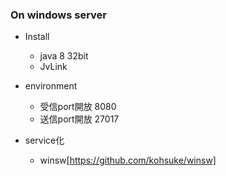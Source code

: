 
### On windows server
 - Install
   - java 8 32bit
   - JvLink
 
 - environment
   - 受信port開放 8080
   - 送信port開放 27017
  
 - service化
   - winsw[https://github.com/kohsuke/winsw]
   
   